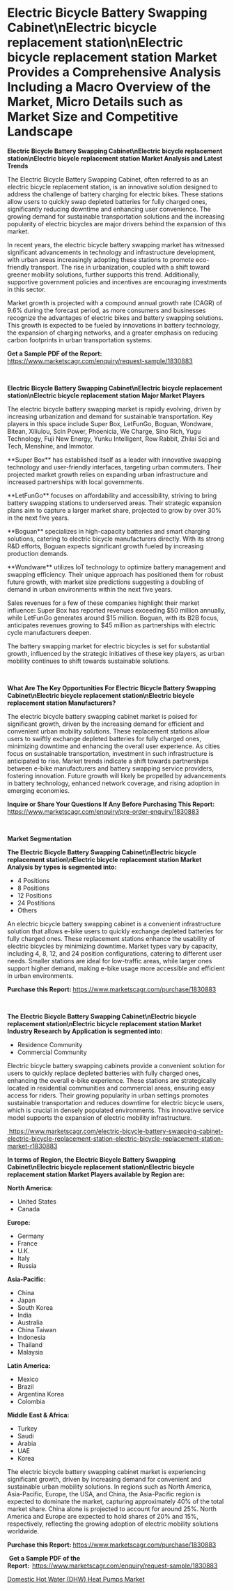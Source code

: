 <p><h1>Electric Bicycle Battery Swapping Cabinet\nElectric bicycle replacement station\nElectric bicycle replacement station Market Provides a Comprehensive Analysis Including a Macro Overview of the Market, Micro Details such as Market Size and Competitive Landscape</h1></p><p><strong>Electric Bicycle Battery Swapping Cabinet\nElectric bicycle replacement station\nElectric bicycle replacement station Market Analysis and Latest Trends</strong></p>
<p><p>The Electric Bicycle Battery Swapping Cabinet, often referred to as an electric bicycle replacement station, is an innovative solution designed to address the challenge of battery charging for electric bikes. These stations allow users to quickly swap depleted batteries for fully charged ones, significantly reducing downtime and enhancing user convenience. The growing demand for sustainable transportation solutions and the increasing popularity of electric bicycles are major drivers behind the expansion of this market.</p><p>In recent years, the electric bicycle battery swapping market has witnessed significant advancements in technology and infrastructure development, with urban areas increasingly adopting these stations to promote eco-friendly transport. The rise in urbanization, coupled with a shift toward greener mobility solutions, further supports this trend. Additionally, supportive government policies and incentives are encouraging investments in this sector.</p><p>Market growth is projected with a compound annual growth rate (CAGR) of 9.6% during the forecast period, as more consumers and businesses recognize the advantages of electric bikes and battery swapping solutions. This growth is expected to be fueled by innovations in battery technology, the expansion of charging networks, and a greater emphasis on reducing carbon footprints in urban transportation systems.</p></p>
<p><strong>Get a Sample PDF of the Report:&nbsp;</strong> <a href="https://www.marketscagr.com/enquiry/request-sample/1830883?utm_campaign=2097&utm_medium=2&utm_source=Github&utm_content=ia&utm_term=12042025&utm_id=electric-bicycle-battery-swapping-cabinetnelectric-bicycle-replacement-stationnelectric-bicycle-replacement-station">https://www.marketscagr.com/enquiry/request-sample/1830883</a></p>
<p>&nbsp;</p>
<p><strong>Electric Bicycle Battery Swapping Cabinet\nElectric bicycle replacement station\nElectric bicycle replacement station Major Market Players</strong></p>
<p><p>The electric bicycle battery swapping market is rapidly evolving, driven by increasing urbanization and demand for sustainable transportation. Key players in this space include Super Box, LetFunGo, Boguan, Wondware, Bitean, Xiliulou, Scin Power, Phoenicia, We Charge, Sino Rich, Yugu Technology, Fuji New Energy, Yunku Intelligent, Row Rabbit, Zhilai Sci and Tech, Menshine, and Immotor.</p><p>**Super Box** has established itself as a leader with innovative swapping technology and user-friendly interfaces, targeting urban commuters. Their projected market growth relies on expanding urban infrastructure and increased partnerships with local governments. </p><p>**LetFunGo** focuses on affordability and accessibility, striving to bring battery swapping stations to underserved areas. Their strategic expansion plans aim to capture a larger market share, projected to grow by over 30% in the next five years.</p><p>**Boguan** specializes in high-capacity batteries and smart charging solutions, catering to electric bicycle manufacturers directly. With its strong R&D efforts, Boguan expects significant growth fueled by increasing production demands.</p><p>**Wondware** utilizes IoT technology to optimize battery management and swapping efficiency. Their unique approach has positioned them for robust future growth, with market size predictions suggesting a doubling of demand in urban environments within the next five years.</p><p>Sales revenues for a few of these companies highlight their market influence: Super Box has reported revenues exceeding $50 million annually, while LetFunGo generates around $15 million. Boguan, with its B2B focus, anticipates revenues growing to $45 million as partnerships with electric cycle manufacturers deepen.</p><p>The battery swapping market for electric bicycles is set for substantial growth, influenced by the strategic initiatives of these key players, as urban mobility continues to shift towards sustainable solutions.</p></p>
<p>&nbsp;</p>
<p><strong>What Are The Key Opportunities For Electric Bicycle Battery Swapping Cabinet\nElectric bicycle replacement station\nElectric bicycle replacement station Manufacturers?</strong></p>
<p><p>The electric bicycle battery swapping cabinet market is poised for significant growth, driven by the increasing demand for efficient and convenient urban mobility solutions. These replacement stations allow users to swiftly exchange depleted batteries for fully charged ones, minimizing downtime and enhancing the overall user experience. As cities focus on sustainable transportation, investment in such infrastructure is anticipated to rise. Market trends indicate a shift towards partnerships between e-bike manufacturers and battery swapping service providers, fostering innovation. Future growth will likely be propelled by advancements in battery technology, enhanced network coverage, and rising adoption in emerging economies.</p></p>
<p><strong>Inquire or Share Your Questions If Any Before Purchasing This Report:</strong> <a href="https://www.marketscagr.com/enquiry/pre-order-enquiry/1830883?utm_campaign=2097&utm_medium=2&utm_source=Github&utm_content=ia&utm_term=12042025&utm_id=electric-bicycle-battery-swapping-cabinetnelectric-bicycle-replacement-stationnelectric-bicycle-replacement-station">https://www.marketscagr.com/enquiry/pre-order-enquiry/1830883</a></p>
<p>&nbsp;</p>
<p><strong>Market Segmentation</strong></p>
<p><strong>The Electric Bicycle Battery Swapping Cabinet\nElectric bicycle replacement station\nElectric bicycle replacement station Market Analysis by types is segmented into:</strong></p>
<p><ul><li>4 Positions</li><li>8 Positions</li><li>12 Positions</li><li>24 Postitions</li><li>Others</li></ul></p>
<p><p>An electric bicycle battery swapping cabinet is a convenient infrastructure solution that allows e-bike users to quickly exchange depleted batteries for fully charged ones. These replacement stations enhance the usability of electric bicycles by minimizing downtime. Market types vary by capacity, including 4, 8, 12, and 24 position configurations, catering to different user needs. Smaller stations are ideal for low-traffic areas, while larger ones support higher demand, making e-bike usage more accessible and efficient in urban environments.</p></p>
<p><strong>Purchase this Report:&nbsp;</strong><a href="https://www.marketscagr.com/purchase/1830883?utm_campaign=2097&utm_medium=2&utm_source=Github&utm_content=ia&utm_term=12042025&utm_id=electric-bicycle-battery-swapping-cabinetnelectric-bicycle-replacement-stationnelectric-bicycle-replacement-station">https://www.marketscagr.com/purchase/1830883</a></p>
<p>&nbsp;</p>
<p><strong>The Electric Bicycle Battery Swapping Cabinet\nElectric bicycle replacement station\nElectric bicycle replacement station Market Industry Research by Application is segmented into:</strong></p>
<p><ul><li>Residence Community</li><li>Commercial Community</li></ul></p>
<p><p>Electric bicycle battery swapping cabinets provide a convenient solution for users to quickly replace depleted batteries with fully charged ones, enhancing the overall e-bike experience. These stations are strategically located in residential communities and commercial areas, ensuring easy access for riders. Their growing popularity in urban settings promotes sustainable transportation and reduces downtime for electric bicycle users, which is crucial in densely populated environments. This innovative service model supports the expansion of electric mobility infrastructure.</p></p>
<p><a href="https://www.marketscagr.com/electric-bicycle-battery-swapping-cabinet-electric-bicycle-replacement-station-electric-bicycle-replacement-station-market-r1830883?utm_campaign=2097&utm_medium=2&utm_source=Github&utm_content=ia&utm_term=12042025&utm_id=electric-bicycle-battery-swapping-cabinetnelectric-bicycle-replacement-stationnelectric-bicycle-replacement-station">&nbsp;https://www.marketscagr.com/electric-bicycle-battery-swapping-cabinet-electric-bicycle-replacement-station-electric-bicycle-replacement-station-market-r1830883</a></p>
<p><strong>In terms of Region, the Electric Bicycle Battery Swapping Cabinet\nElectric bicycle replacement station\nElectric bicycle replacement station Market Players available by Region are:</strong></p>
<p>
    <p> <strong> North America: </strong>
        <ul>
            <li>United States</li>
            <li>Canada</li>
        </ul>
        </p> 
    <p> <strong> Europe: </strong>
        <ul>
            <li>Germany</li>
            <li>France</li>
            <li>U.K.</li>
            <li>Italy</li>
            <li>Russia</li>
        </ul>
        </p> 
    <p> <strong> Asia-Pacific: </strong>
        <ul>
            <li>China</li>
            <li>Japan</li>
            <li>South Korea</li>
            <li>India</li>
            <li>Australia</li>
            <li>China Taiwan</li>
            <li>Indonesia</li>
            <li>Thailand</li>
            <li>Malaysia</li>
        </ul>
        </p> 
    <p> <strong> Latin America: </strong>
        <ul>
            <li>Mexico</li>
            <li>Brazil</li>
            <li>Argentina Korea</li>
            <li>Colombia</li>
        </ul>
        </p> 
    <p> <strong> Middle East & Africa: </strong>
        <ul>
            <li>Turkey</li>
            <li>Saudi</li>
            <li>Arabia</li>
            <li>UAE</li>
            <li>Korea</li>
        </ul>
    </p>
    </p>
<p><p>The electric bicycle battery swapping cabinet market is experiencing significant growth, driven by increasing demand for convenient and sustainable urban mobility solutions. In regions such as North America, Asia-Pacific, Europe, the USA, and China, the Asia-Pacific region is expected to dominate the market, capturing approximately 40% of the total market share. China alone is projected to account for around 25%. North America and Europe are expected to hold shares of 20% and 15%, respectively, reflecting the growing adoption of electric mobility solutions worldwide.</p></p>
<p><strong>Purchase this Report: </strong><a href="https://www.marketscagr.com/purchase/1830883?utm_campaign=2097&utm_medium=2&utm_source=Github&utm_content=ia&utm_term=12042025&utm_id=electric-bicycle-battery-swapping-cabinetnelectric-bicycle-replacement-stationnelectric-bicycle-replacement-station">https://www.marketscagr.com/purchase/1830883</a></p>
<p>&nbsp;<strong>Get a Sample PDF of the Report:&nbsp;&nbsp;</strong><a href="https://www.marketscagr.com/enquiry/request-sample/1830883?utm_campaign=2097&utm_medium=2&utm_source=Github&utm_content=ia&utm_term=12042025&utm_id=electric-bicycle-battery-swapping-cabinetnelectric-bicycle-replacement-stationnelectric-bicycle-replacement-station">https://www.marketscagr.com/enquiry/request-sample/1830883</a></p>
<p><strong></strong></p>
<p><p><a href="https://github.com/FlorianWolf90/Market-Research-Report-List-2/blob/main/domestic-hot-water-dhw-heat-pumps-market.md?utm_campaign=2097&utm_medium=2&utm_source=Github&utm_content=ia&utm_term=12042025&utm_id=electric-bicycle-battery-swapping-cabinetnelectric-bicycle-replacement-stationnelectric-bicycle-replacement-station">Domestic Hot Water (DHW) Heat Pumps Market</a></p></p>